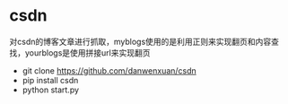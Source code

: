 # csdn
对csdn的博客文章进行抓取，myblogs使用的是利用正则来实现翻页和内容查找，yourblogs是使用拼接url来实现翻页
* git clone https://github.com/danwenxuan/csdn
* pip install csdn
* python start.py
